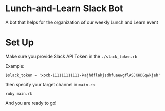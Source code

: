 # Lunch-and-Learn Slack Bot
A bot that helps for the organization of our weekly Lunch and Learn event

# Set Up
Make sure you provide Slack API Token in the `./slack_token.rb`   

Example:      
```
$slack_token = 'xoxb-111111111111-kajhdflakjsdhfuaewgflASJKHDGqwkjeh'
```

then specify your target channel in `main.rb`   

```
ruby main.rb
```

And you are ready to go!



